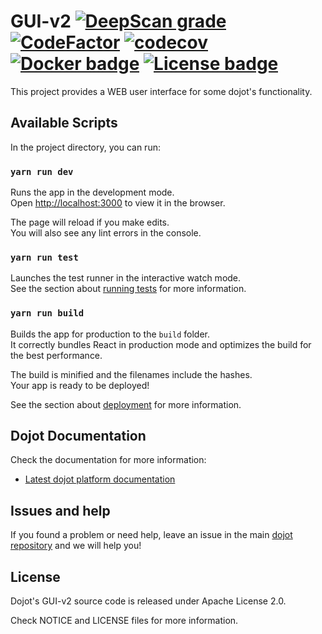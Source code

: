 # GUI-v2 [![DeepScan grade](https://deepscan.io/api/teams/2690/projects/14212/branches/258416/badge/grade.svg)](https://deepscan.io/dashboard#view=project&tid=2690&pid=14212&bid=258416) [![CodeFactor](https://www.codefactor.io/repository/github/dojot/gui-v2/badge)](https://www.codefactor.io/repository/github/dojot/gui-v2) [![codecov](https://codecov.io/gh/dojot/gui-v2/branch/development/graph/badge.svg)](https://codecov.io/gh/dojot/gui-v2) [![Docker badge ](https://img.shields.io/docker/pulls/dojot/gui-v2.svg)](https://hub.docker.com/r/dojot/gui-v2/) [![License badge](https://img.shields.io/badge/License-Apache%202.0-blue.svg)](https://opensource.org/licenses/Apache-2.0)

This project provides a WEB user interface for some dojot's functionality.

## Available Scripts

In the project directory, you can run:

### `yarn run dev`

Runs the app in the development mode.<br>
Open [http://localhost:3000](http://localhost:3000) to view it in the browser.

The page will reload if you make edits.<br>
You will also see any lint errors in the console.

### `yarn run test`

Launches the test runner in the interactive watch mode.<br>
See the section about [running tests](https://facebook.github.io/create-react-app/docs/running-tests) for more information.

### `yarn run build`

Builds the app for production to the `build` folder.<br>
It correctly bundles React in production mode and optimizes the build for the best performance.

The build is minified and the filenames include the hashes.<br>
Your app is ready to be deployed!

See the section about [deployment](https://facebook.github.io/create-react-app/docs/deployment) for more information.

## Dojot Documentation

Check the documentation for more information:

- [Latest dojot platform documentation](https://dojotdocs.readthedocs.io/en/latest)

## Issues and help

If you found a problem or need help, leave an issue in the main
[dojot repository](https://github.com/dojot/dojot) and we will help you!

## License

Dojot's GUI-v2 source code is released under Apache License 2.0.

Check NOTICE and LICENSE files for more information.
